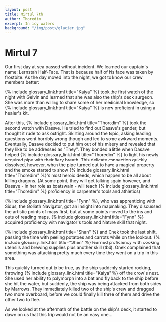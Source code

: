 ```yaml
---
layout: post
title: Mirtul 7th
author: Thoredim
excerpt: In icy waters
background: "/img/posts/glacier.jpg"
---
```


# Mirtul 7

Our first day at sea passed without incident. We learned our captain's name: Lernstah Half-Face. That is because half of his face was taken by frostbite. As the day moved into the night, we got to know our crew members better:

{% include glossary_link.html title="Kaiya" %} took the first watch of the night with Gelvin and learned that she was
also the ship's deck surgeon. She was more than willing to share some of her
medicinal knowledge, so {% include glossary_link.html title="Kaiya" %} is now proficient in using a healer's kit.

After this, {% include glossary_link.html title="Thoredim" %} took the second watch with Dasave. He tried to find out
Dasave's gender, but thought it rude to ask outright. Skirting around the topic,
asking leading questions went horribly wrong though and led to some awkward
moments. Eventually, Dasave decided to put him out of his misery and revealed
that they like to be addressed as "They". They bonded a little when Dasave
helped {% include glossary_link.html title="Thoredim" %} to light his newly acquired pipe with their fiery breath. This
delicate connection quickly dissolved, however, when the pipe turned out to have
a magical property and the smoke started to show {% include glossary_link.html title="Thoredim" %}'s most heroic deeds,
which happen to be all about killing dragons. (At some point, they will get
talking again however, and Dasave - in her role as boatswain - will teach
{% include glossary_link.html title="Thoredim" %} proficiency in carpenter's tools and athletics)

{% include glossary_link.html title="Fynn" %}, who was apprenticing with Sidus, the Goliath Navigator, got an insight
into mapmaking. They discussed the artistic points of maps first, but at some
points moved to the ins and outs of reading maps. {% include glossary_link.html title="Fynn" %} acquired proficiency with
navigator's tools and Nature skill that night.

{% include glossary_link.html title="Shan" %} and Onek took the last shift, passing the time with peeling potatoes and
carrots while on the lookout. {% include glossary_link.html title="Shan" %} learned proficiency with cooking utensils and
brewing supplies plus another skill (tbd). Onek complained that something was
attacking pretty much every time they went on a trip in this area.

This quickly turned out to be true, as the ship suddenly started rocking,
throwing {% include glossary_link.html title="Kaiya" %} off the crow's nest. She used her ability to polymorph into a bat
and fly back to the ship before she hit the water, but suddenly, the ship was
being attacked from both sides by Marrows. They immediately killed two of the
ship's crew and dragged two more overboard, before we could finally kill three
of them and drive the other two to flee.

As we looked at the aftermath of the battle on the ship's deck, it started to
dawn on us that this trip would not be an easy one...
